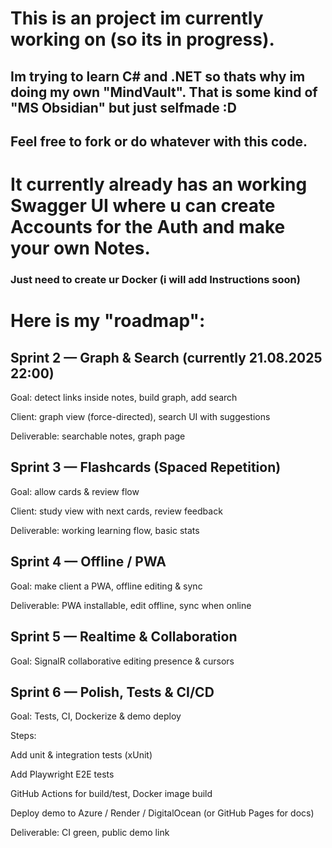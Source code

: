 # This is an project im currently working on (so its in progress).
## Im trying to learn C# and .NET so thats why im doing my own "MindVault". That is some kind of "MS Obsidian" but just selfmade :D

## Feel free to fork or do whatever with this code.

# It currently already has an working Swagger UI where u can create Accounts for the Auth and make your own Notes.
### Just need to create ur Docker (i will add Instructions soon)

# Here is my "roadmap":

## Sprint 2 — Graph & Search (currently 21.08.2025 22:00)

Goal: detect links inside notes, build graph, add search

Client: graph view (force-directed), search UI with suggestions

Deliverable: searchable notes, graph page

## Sprint 3 — Flashcards (Spaced Repetition)

Goal: allow cards & review flow

Client: study view with next cards, review feedback

Deliverable: working learning flow, basic stats

## Sprint 4 — Offline / PWA

Goal: make client a PWA, offline editing & sync

Deliverable: PWA installable, edit offline, sync when online

## Sprint 5 — Realtime & Collaboration

Goal: SignalR collaborative editing presence & cursors

## Sprint 6 — Polish, Tests & CI/CD

Goal: Tests, CI, Dockerize & demo deploy

Steps:

Add unit & integration tests (xUnit)

Add Playwright E2E tests

GitHub Actions for build/test, Docker image build

Deploy demo to Azure / Render / DigitalOcean (or GitHub Pages for docs)

Deliverable: CI green, public demo link
